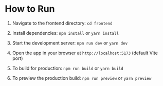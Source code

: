 # How to Run

1. Navigate to the frontend directory: `cd frontend`

2. Install dependencies: `npm install` or `yarn install`

3. Start the development server: `npm run dev` or `yarn dev`

4. Open the app in your browser at `http://localhost:5173` (default Vite port)

5. To build for production: `npm run build` or `yarn build`

6. To preview the production build: `npm run preview` or `yarn preview`
